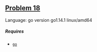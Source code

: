 ## [Problem 18](https://projecteuler.net/problem=18)

Language: go version go1.14.1 linux/amd64

##### Requires

- [`go`](https://golang.org/)
